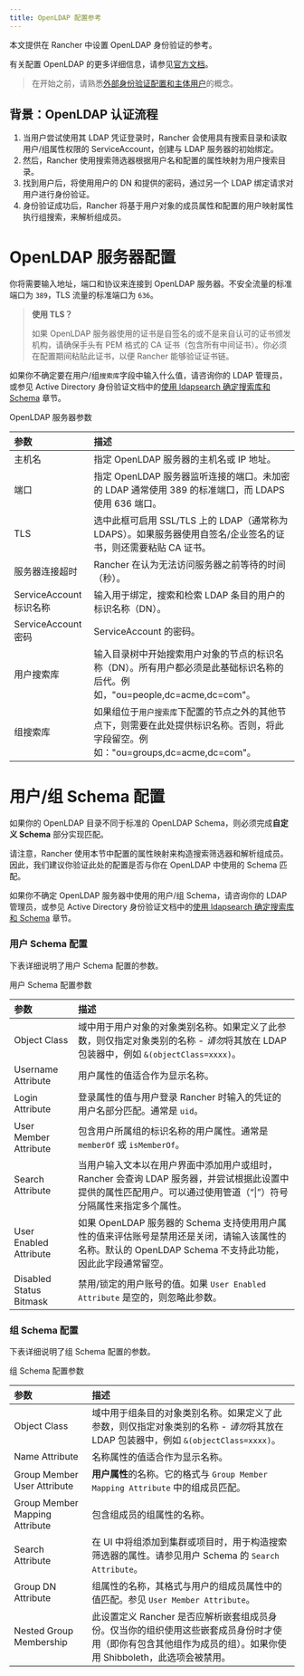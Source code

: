 ```yaml
---
title: OpenLDAP 配置参考
---
```


本文提供在 Rancher 中设置 OpenLDAP 身份验证的参考。

有关配置 OpenLDAP 的更多详细信息，请参见[官方文档](https://www.openldap.org/doc/)。

> 在开始之前，请熟悉[外部身份验证配置和主体用户](../../../../pages-for-subheaders/authentication-config.md#外部身份验证配置和用户主体)的概念。


## 背景：OpenLDAP 认证流程

1. 当用户尝试使用其 LDAP 凭证登录时，Rancher 会使用具有搜索目录和读取用户/组属性权限的 ServiceAccount，创建与 LDAP 服务器的初始绑定。
2. 然后，Rancher 使用搜索筛选器根据用户名和配置的属性映射为用户搜索目录。
3. 找到用户后，将使用用户的 DN 和提供的密码，通过另一个 LDAP 绑定请求对用户进行身份验证。
4. 身份验证成功后，Rancher 将基于用户对象的成员属性和配置的用户映射属性执行组搜索，来解析组成员。

# OpenLDAP 服务器配置

你将需要输入地址，端口和协议来连接到 OpenLDAP 服务器。不安全流量的标准端口为 `389`，TLS 流量的标准端口为 `636`。

> **使用 TLS？**
>
> 如果 OpenLDAP 服务器使用的证书是自签名的或不是来自认可的证书颁发机构，请确保手头有 PEM 格式的 CA 证书（包含所有中间证书）。你必须在配置期间粘贴此证书，以便 Rancher 能够验证证书链。

如果你不确定要在用户/组`搜索库`字段中输入什么值，请咨询你的 LDAP 管理员，或参见 Active Directory 身份验证文档中的[使用 ldapsearch 确定搜索库和 Schema](../../../../how-to-guides/new-user-guides/authentication-permissions-and-global-configuration/authentication-config/configure-active-directory.md#附录：使用-ldapsearch-确定搜索库和-schema) 章节。

<figcaption>OpenLDAP 服务器参数</figcaption>

| 参数 | 描述 |
|:--|:--|
| 主机名 | 指定 OpenLDAP 服务器的主机名或 IP 地址。 |
| 端口 | 指定 OpenLDAP 服务器监听连接的端口。未加密的 LDAP 通常使用 389 的标准端口，而 LDAPS 使用 636 端口。 |
| TLS | 选中此框可启用 SSL/TLS 上的 LDAP（通常称为 LDAPS）。如果服务器使用自签名/企业签名的证书，则还需要粘贴 CA 证书。 |
| 服务器连接超时 | Rancher 在认为无法访问服务器之前等待的时间（秒）。 |
| ServiceAccount 标识名称 | 输入用于绑定，搜索和检索 LDAP 条目的用户的标识名称（DN）。 |
| ServiceAccount 密码 | ServiceAccount 的密码。 |
| 用户搜索库 | 输入目录树中开始搜索用户对象的节点的标识名称（DN）。所有用户都必须是此基础标识名称的后代。例如，"ou=people,dc=acme,dc=com"。 |
| 组搜索库 | 如果组位于`用户搜索库`下配置的节点之外的其他节点下，则需要在此处提供标识名称。否则，将此字段留空。例如："ou=groups,dc=acme,dc=com"。 |

# 用户/组 Schema 配置

如果你的 OpenLDAP 目录不同于标准的 OpenLDAP Schema，则必须完成**自定义 Schema** 部分实现匹配。

请注意，Rancher 使用本节中配置的属性映射来构造搜索筛选器和解析组成员。因此，我们建议你验证此处的配置是否与你在 OpenLDAP 中使用的 Schema 匹配。

如果你不确定 OpenLDAP 服务器中使用的用户/组 Schema，请咨询你的 LDAP 管理员，或参见 Active Directory 身份验证文档中的[使用 ldapsearch 确定搜索库和 Schema](../../../../how-to-guides/new-user-guides/authentication-permissions-and-global-configuration/authentication-config/configure-active-directory.md#附录：使用-ldapsearch-确定搜索库和-schema) 章节。

### 用户 Schema 配置

下表详细说明了用户 Schema 配置的参数。

<figcaption>用户 Schema 配置参数</figcaption>

| 参数 | 描述 |
|:--|:--|
| Object Class | 域中用于用户对象的对象类别名称。如果定义了此参数，则仅指定对象类别的名称 - *请勿*将其放在 LDAP 包装器中，例如 `&(objectClass=xxxx)`。 |
| Username Attribute | 用户属性的值适合作为显示名称。 |
| Login Attribute | 登录属性的值与用户登录 Rancher 时输入的凭证的用户名部分匹配。通常是 `uid`。 |
| User Member Attribute | 包含用户所属组的标识名称的用户属性。通常是 `memberOf` 或 `isMemberOf`。 |
| Search Attribute | 当用户输入文本以在用户界面中添加用户或组时，Rancher 会查询 LDAP 服务器，并尝试根据此设置中提供的属性匹配用户。可以通过使用管道（“\|”）符号分隔属性来指定多个属性。 |
| User Enabled Attribute | 如果 OpenLDAP 服务器的 Schema 支持使用用户属性的值来评估账号是禁用还是关闭，请输入该属性的名称。默认的 OpenLDAP Schema 不支持此功能，因此此字段通常留空。 |
| Disabled Status Bitmask | 禁用/锁定的用户账号的值。如果 `User Enabled Attribute` 是空的，则忽略此参数。 |

### 组 Schema 配置

下表详细说明了组 Schema 配置的参数。

<figcaption>组 Schema 配置参数</figcaption>

| 参数 | 描述 |
|:--|:--|
| Object Class | 域中用于组条目的对象类别名称。如果定义了此参数，则仅指定对象类别的名称 - *请勿*将其放在 LDAP 包装器中，例如 `&(objectClass=xxxx)`。 |
| Name Attribute | 名称属性的值适合作为显示名称。 |
| Group Member User Attribute | **用户属性**的名称。它的格式与 `Group Member Mapping Attribute` 中的组成员匹配。 |
| Group Member Mapping Attribute | 包含组成员的组属性的名称。 |
| Search Attribute | 在 UI 中将组添加到集群或项目时，用于构造搜索筛选器的属性。请参见用户 Schema 的 `Search Attribute`。 |
| Group DN Attribute | 组属性的名称，其格式与用户的组成员属性中的值匹配。参见 `User Member Attribute`。 |
| Nested Group Membership | 此设置定义 Rancher 是否应解析嵌套组成员身份。仅当你的组织使用这些嵌套成员身份时才使用（即你有包含其他组作为成员的组）。如果你使用 Shibboleth，此选项会被禁用。 |